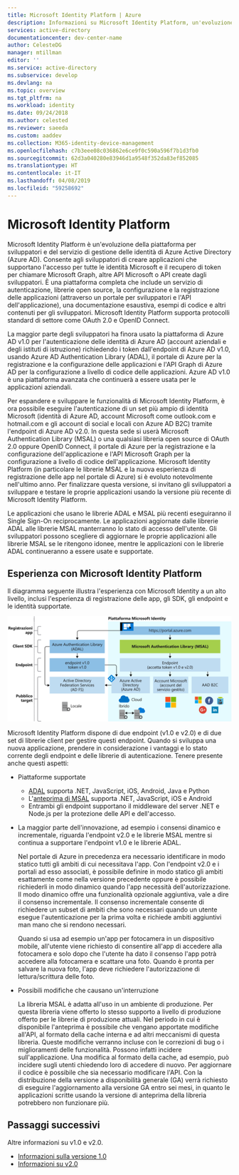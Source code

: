 ```yaml
---
title: Microsoft Identity Platform | Azure
description: Informazioni su Microsoft Identity Platform, un'evoluzione della piattaforma per sviluppatori e del servizio di gestione delle identità di Azure Active Directory.
services: active-directory
documentationcenter: dev-center-name
author: CelesteDG
manager: mtillman
editor: ''
ms.service: active-directory
ms.subservice: develop
ms.devlang: na
ms.topic: overview
ms.tgt_pltfrm: na
ms.workload: identity
ms.date: 09/24/2018
ms.author: celested
ms.reviewer: saeeda
ms.custom: aaddev
ms.collection: M365-identity-device-management
ms.openlocfilehash: c7b3eee08c036862e6ce9f0c590a596f7b1d3fb0
ms.sourcegitcommit: 62d3a040280e83946d1a9548f352da83ef852085
ms.translationtype: HT
ms.contentlocale: it-IT
ms.lasthandoff: 04/08/2019
ms.locfileid: "59258692"
---
```

# <a name="about-microsoft-identity-platform"></a>Microsoft Identity Platform

Microsoft Identity Platform è un'evoluzione della piattaforma per sviluppatori e del servizio di gestione delle identità di Azure Active Directory (Azure AD). Consente agli sviluppatori di creare applicazioni che supportano l'accesso per tutte le identità Microsoft e il recupero di token per chiamare Microsoft Graph, altre API Microsoft o API create dagli sviluppatori. È una piattaforma completa che include un servizio di autenticazione, librerie open source, la configurazione e la registrazione delle applicazioni (attraverso un portale per sviluppatori e l'API dell'applicazione), una documentazione esaustiva, esempi di codice e altri contenuti per gli sviluppatori. Microsoft Identity Platform supporta protocolli standard di settore come OAuth 2.0 e OpenID Connect.

La maggior parte degli sviluppatori ha finora usato la piattaforma di Azure AD v1.0 per l'autenticazione delle identità di Azure AD (account aziendali e degli istituti di istruzione) richiedendo i token dall'endpoint di Azure AD v1.0, usando Azure AD Authentication Library (ADAL), il portale di Azure per la registrazione e la configurazione delle applicazioni e l'API Graph di Azure AD per la configurazione a livello di codice delle applicazioni. Azure AD v1.0 è una piattaforma avanzata che continuerà a essere usata per le applicazioni aziendali.

Per espandere e sviluppare le funzionalità di Microsoft Identity Platform, è ora possibile eseguire l'autenticazione di un set più ampio di identità Microsoft (identità di Azure AD, account Microsoft come outlook.com e hotmail.com e gli account di social e locali con Azure AD B2C) tramite l'endpoint di Azure AD v2.0. In questa sede si userà Microsoft Authentication Library (MSAL) o una qualsiasi libreria open source di OAuth 2.0 oppure OpenID Connect, il portale di Azure per la registrazione e la configurazione dell'applicazione e l'API Microsoft Graph per la configurazione a livello di codice dell'applicazione. Microsoft Identity Platform (in particolare le librerie MSAL e la nuova esperienza di registrazione delle app nel portale di Azure) si è evoluto notevolmente nell'ultimo anno. Per finalizzare questa versione, si invitano gli sviluppatori a sviluppare e testare le proprie applicazioni usando la versione più recente di Microsoft Identity Platform.

Le applicazioni che usano le librerie ADAL e MSAL più recenti eseguiranno il Single Sign-On reciprocamente. Le applicazioni aggiornate dalle librerie ADAL alle librerie MSAL manterranno lo stato di accesso dell'utente. Gli sviluppatori possono scegliere di aggiornare le proprie applicazioni alle librerie MSAL se le ritengono idonee, mentre le applicazioni con le librerie ADAL continueranno a essere usate e supportate.

## <a name="microsoft-identity-platform-experience"></a>Esperienza con Microsoft Identity Platform

Il diagramma seguente illustra l'esperienza con Microsoft Identity a un alto livello, inclusi l'esperienza di registrazione delle app, gli SDK, gli endpoint e le identità supportate.

![Microsoft Identity Platform oggi](./media/about-microsoft-identity-platform/about-microsoft-identity-platform.svg)

Microsoft Identity Platform dispone di due endpoint (v1.0 e v2.0) e di due set di librerie client per gestire questi endpoint. Quando si sviluppa una nuova applicazione, prendere in considerazione i vantaggi e lo stato corrente degli endpoint e delle librerie di autenticazione. Tenere presente anche questi aspetti:

* Piattaforme supportate

    * [ADAL](active-directory-authentication-libraries.md) supporta .NET, JavaScript, iOS, Android, Java e Python
    * L'[anteprima di MSAL](reference-v2-libraries.md) supporta .NET, JavaScript, iOS e Android
    * Entrambi gli endpoint supportano il middleware del server .NET e Node.js per la protezione delle API e dell'accesso. 

* La maggior parte dell'innovazione, ad esempio i consensi dinamico e incrementale, riguarda l'endpoint v2.0 e le librerie MSAL mentre si continua a supportare l'endpoint v1.0 e le librerie ADAL.

    Nel portale di Azure in precedenza era necessario identificare in modo statico tutti gli ambiti di cui necessitava l'app. Con l'endpoint v2.0 e i portali ad esso associati, è possibile definire in modo statico gli ambiti esattamente come nella versione precedente oppure è possibile richiederli in modo dinamico quando l'app necessità dell'autorizzazione. Il modo dinamico offre una funzionalità opzionale aggiuntiva, vale a dire il consenso incrementale. Il consenso incrementale consente di richiedere un subset di ambiti che sono necessari quando un utente esegue l'autenticazione per la prima volta e richiede ambiti aggiuntivi man mano che si rendono necessari. 
    
    Quando si usa ad esempio un'app per fotocamera in un dispositivo mobile, all'utente viene richiesto di consentire all'app di accedere alla fotocamera e solo dopo che l'utente ha dato il consenso l'app potrà accedere alla fotocamera e scattare una foto.  Quando è pronta per salvare la nuova foto, l'app deve richiedere l'autorizzazione di lettura/scrittura delle foto. 

* Possibili modifiche che causano un'interruzione

    La libreria MSAL è adatta all'uso in un ambiente di produzione. Per questa libreria viene offerto lo stesso supporto a livello di produzione offerto per le librerie di produzione attuali. Nel periodo in cui è disponibile l'anteprima è possibile che vengano apportate modifiche all'API, al formato della cache interna e ad altri meccanismi di questa libreria. Queste modifiche verranno incluse con le correzioni di bug o i miglioramenti delle funzionalità. Possono infatti incidere sull'applicazione. Una modifica al formato della cache, ad esempio, può incidere sugli utenti chiedendo loro di accedere di nuovo. Per aggiornare il codice è possibile che sia necessario modificare l'API. Con la distribuzione della versione a disponibilità generale (GA) verrà richiesto di eseguire l'aggiornamento alla versione GA entro sei mesi, in quanto le applicazioni scritte usando la versione di anteprima della libreria potrebbero non funzionare più.

## <a name="next-steps"></a>Passaggi successivi

Altre informazioni su v1.0 e v2.0.

* [Informazioni sulla versione 1.0](v1-overview.md)
* [Informazioni su v2.0](v2-overview.md)

